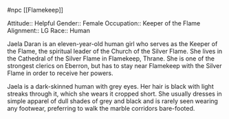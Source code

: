 #npc [[Flamekeep]]

Attitude:: Helpful
Gender:: Female
Occupation:: Keeper of the Flame
Alignment:: LG
Race:: Human

Jaela Daran is an eleven-year-old human girl who serves as the Keeper of the Flame, the spiritual leader of the Church of the Silver Flame. She lives in the Cathedral of the Silver Flame in Flamekeep, Thrane. She is one of the strongest clerics on Eberron, but has to stay near Flamekeep with the Silver Flame in order to receive her powers.

Jaela is a dark-skinned human with grey eyes. Her hair is black with light streaks through it, which she wears it cropped short. She usually dresses in simple apparel of dull shades of grey and black and is rarely seen wearing any footwear, preferring to walk the marble corridors bare-footed.